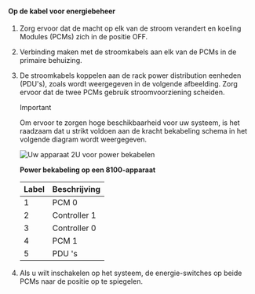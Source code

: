 <!--author=alkohli last changed: 9/16/15-->

#### <a name="to-cable-for-power"></a>Op de kabel voor energiebeheer
1. Zorg ervoor dat de macht op elk van de stroom verandert en koeling Modules (PCMs) zich in de positie OFF.
2. Verbinding maken met de stroomkabels aan elk van de PCMs in de primaire behuizing.
3. De stroomkabels koppelen aan de rack power distribution eenheden (PDU's), zoals wordt weergegeven in de volgende afbeelding. Zorg ervoor dat de twee PCMs gebruik stroomvoorziening scheiden.
   
   > [!IMPORTANT]
   > Om ervoor te zorgen hoge beschikbaarheid voor uw systeem, is het raadzaam dat u strikt voldoen aan de kracht bekabeling schema in het volgende diagram wordt weergegeven. 
   > 
   > 
   
    ![Uw apparaat 2U voor power bekabelen](./media/storsimple-cable-8100-for-power/HCSCableYour2UDeviceforPower.png)
   
    **Power bekabeling op een 8100-apparaat**
   
   | Label | Beschrijving |
   |:--- |:--- |
   | 1 |PCM 0 |
   | 2 |Controller 1 |
   | 3 |Controller 0 |
   | 4 |PCM 1 |
   | 5 |PDU 's |
4. Als u wilt inschakelen op het systeem, de energie-switches op beide PCMs naar de positie op te spiegelen.

